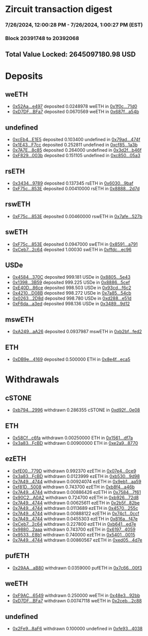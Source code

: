 # Zircuit transaction digest
### 7/26/2024, 12:00:28 PM - 7/26/2024, 1:00:27 PM (EST)
### Block 20391748 to 20392068

## Total Value Locked: 2645097180.98 USD

# Deposits
## weETH
- [0x52Aa...e497](https://etherscan.io/address/0x52Aa899454998Be5b000Ad077a46Bbe360F4e497) deposited 0.0248978 weETH in [0x1f0c...71d0](https://etherscan.io/tx/0x52Aa899454998Be5b000Ad077a46Bbe360F4e497)
- [0xD7DF...BFa7](https://etherscan.io/address/0xD7DF7E085214743530afF339aFC420c7c720BFa7) deposited 0.0670569 weETH in [0x687f...a54b](https://etherscan.io/tx/0xD7DF7E085214743530afF339aFC420c7c720BFa7)
## undefined
- [0xcEb4...E1E5](https://etherscan.io/address/0xcEb4A8BFb9BF960dB32eAfaa5e1dC6B8284bE1E5) deposited 0.103400 undefined in [0x79ad...474f](https://etherscan.io/tx/0xcEb4A8BFb9BF960dB32eAfaa5e1dC6B8284bE1E5)
- [0x1E43...F7cc](https://etherscan.io/address/0x1E43dCcF1760cc59045777A30307Ad995418F7cc) deposited 0.252811 undefined in [0xcf85...1a3b](https://etherscan.io/tx/0x1E43dCcF1760cc59045777A30307Ad995418F7cc)
- [0x7A7E...8c85](https://etherscan.io/address/0x7A7E2A4EE0131BF52B97A8D5da2dAFf988aF8c85) deposited 0.264000 undefined in [0x3d2f...b46f](https://etherscan.io/tx/0x7A7E2A4EE0131BF52B97A8D5da2dAFf988aF8c85)
- [0xF829...003b](https://etherscan.io/address/0xF829fa7069680b8C37A8086b37d4a24697E5003b) deposited 0.151105 undefined in [0xc850...05a3](https://etherscan.io/tx/0xF829fa7069680b8C37A8086b37d4a24697E5003b)
## rsETH
- [0x3434...9789](https://etherscan.io/address/0x34349c5569e7B846c3558961552D2202760A9789) deposited 0.137345 rsETH in [0x6030...9baf](https://etherscan.io/tx/0x34349c5569e7B846c3558961552D2202760A9789)
- [0xF75c...853E](https://etherscan.io/address/0xF75cC4E59Cd89E973F2f2aD2413f4510aAf6853E) deposited 0.00410000 rsETH in [0x8888...2d7d](https://etherscan.io/tx/0xF75cC4E59Cd89E973F2f2aD2413f4510aAf6853E)
## rswETH
- [0xF75c...853E](https://etherscan.io/address/0xF75cC4E59Cd89E973F2f2aD2413f4510aAf6853E) deposited 0.00460000 rswETH in [0x7afe...527b](https://etherscan.io/tx/0xF75cC4E59Cd89E973F2f2aD2413f4510aAf6853E)
## swETH
- [0xF75c...853E](https://etherscan.io/address/0xF75cC4E59Cd89E973F2f2aD2413f4510aAf6853E) deposited 0.0947000 swETH in [0x8591...a791](https://etherscan.io/tx/0xF75cC4E59Cd89E973F2f2aD2413f4510aAf6853E)
- [0xCeb7...2c64](https://etherscan.io/address/0xCeb7ce83f16FF4B4331A290f36464cc6e90c2c64) deposited 1.00030 swETH in [0xffdc...ec96](https://etherscan.io/tx/0xCeb7ce83f16FF4B4331A290f36464cc6e90c2c64)
## USDe
- [0x4584...370C](https://etherscan.io/address/0x4584639aa97213A0575342CFdd91E6D56094370C) deposited 999.181 USDe in [0x8805...5e43](https://etherscan.io/tx/0x4584639aa97213A0575342CFdd91E6D56094370C)
- [0x1398...3B59](https://etherscan.io/address/0x1398EC2b421186b107704652D2A58A6DA50E3B59) deposited 999.225 USDe in [0x8886...5cef](https://etherscan.io/tx/0x1398EC2b421186b107704652D2A58A6DA50E3B59)
- [0xE40D...86ce](https://etherscan.io/address/0xE40DA30412284E33E9D7A7db8d1F806a2d6286ce) deposited 998.503 USDe in [0x93cd...f6c2](https://etherscan.io/tx/0xE40DA30412284E33E9D7A7db8d1F806a2d6286ce)
- [0x4210...D08B](https://etherscan.io/address/0x4210dFf4c91990Cee17B696BeA7860e4D939D08B) deposited 998.272 USDe in [0x7a85...54cb](https://etherscan.io/tx/0x4210dFf4c91990Cee17B696BeA7860e4D939D08B)
- [0x0263...2D8d](https://etherscan.io/address/0x02637d5B3011cd2B448146E36FD5fc2F875f2D8d) deposited 998.780 USDe in [0xd288...e51d](https://etherscan.io/tx/0x02637d5B3011cd2B448146E36FD5fc2F875f2D8d)
- [0xF6da...a3ed](https://etherscan.io/address/0xF6da8290F2A31D7063F44D5d65127a119e7fa3ed) deposited 998.136 USDe in [0x3489...9d12](https://etherscan.io/tx/0xF6da8290F2A31D7063F44D5d65127a119e7fa3ed)
## mswETH
- [0xA249...aA26](https://etherscan.io/address/0xA2492AB83D67921d19104F37fF2361364220aA26) deposited 0.0937987 mswETH in [0xb2bf...fed2](https://etherscan.io/tx/0xA2492AB83D67921d19104F37fF2361364220aA26)
## ETH
- [0xDB9e...4169](https://etherscan.io/address/0xDB9e342F5Be190dbCdb598CBF340fa044Bf54169) deposited 0.500000 ETH in [0x8e4f...eca5](https://etherscan.io/tx/0xDB9e342F5Be190dbCdb598CBF340fa044Bf54169)
# Withdrawals
## cSTONE
- [0xb794...2996](https://etherscan.io/address/0xb794f4F4893cfD0caCed52477Db752967c0f2996) withdrawn 0.286355 cSTONE in [0xd92f...0e08](https://etherscan.io/tx/0xb794f4F4893cfD0caCed52477Db752967c0f2996)
## ETH
- [0x58Cf...c6fa](https://etherscan.io/address/0x58CfA741FF335f07d205D0874666ACB33CF3c6fa) withdrawn 0.00250000 ETH in [0x1561...df7a](https://etherscan.io/tx/0x58CfA741FF335f07d205D0874666ACB33CF3c6fa)
- [0x3a83...FcBD](https://etherscan.io/address/0x3a837924772D28F583E078d1A0C31BCE7666FcBD) withdrawn 0.00900000 ETH in [0xe2a9...8770](https://etherscan.io/tx/0x3a837924772D28F583E078d1A0C31BCE7666FcBD)
## ezETH
- [0xfE00...779D](https://etherscan.io/address/0xfE009d5F98A38A6cA335BE4F9f9F5206655E779D) withdrawn 0.992370 ezETH in [0x07e4...0ce9](https://etherscan.io/tx/0xfE009d5F98A38A6cA335BE4F9f9F5206655E779D)
- [0x3a83...FcBD](https://etherscan.io/address/0x3a837924772D28F583E078d1A0C31BCE7666FcBD) withdrawn 0.0123999 ezETH in [0xb530...9d98](https://etherscan.io/tx/0x3a837924772D28F583E078d1A0C31BCE7666FcBD)
- [0x7A49...4744](https://etherscan.io/address/0x7A493Be5c2ce014cD049Bf178a1ac0Db1B434744) withdrawn 0.00924074 ezETH in [0x9eb1...aa59](https://etherscan.io/tx/0x7A493Be5c2ce014cD049Bf178a1ac0Db1B434744)
- [0xf81D...5008](https://etherscan.io/address/0xf81D9df0a4997079f0E15a059F48eC1032aB5008) withdrawn 0.743700 ezETH in [0xb8f4...a46b](https://etherscan.io/tx/0xf81D9df0a4997079f0E15a059F48eC1032aB5008)
- [0x7A49...4744](https://etherscan.io/address/0x7A493Be5c2ce014cD049Bf178a1ac0Db1B434744) withdrawn 0.00886426 ezETH in [0x7584...7f61](https://etherscan.io/tx/0x7A493Be5c2ce014cD049Bf178a1ac0Db1B434744)
- [0x90C2...A0A2](https://etherscan.io/address/0x90C26c9a402502437fb79c717aDd8Ac0B37bA0A2) withdrawn 0.724700 ezETH in [0xb926...72d8](https://etherscan.io/tx/0x90C26c9a402502437fb79c717aDd8Ac0B37bA0A2)
- [0x7A49...4744](https://etherscan.io/address/0x7A493Be5c2ce014cD049Bf178a1ac0Db1B434744) withdrawn 0.00625611 ezETH in [0x2b5f...82be](https://etherscan.io/tx/0x7A493Be5c2ce014cD049Bf178a1ac0Db1B434744)
- [0x7A49...4744](https://etherscan.io/address/0x7A493Be5c2ce014cD049Bf178a1ac0Db1B434744) withdrawn 0.0113689 ezETH in [0x4570...255c](https://etherscan.io/tx/0x7A493Be5c2ce014cD049Bf178a1ac0Db1B434744)
- [0x7A49...4744](https://etherscan.io/address/0x7A493Be5c2ce014cD049Bf178a1ac0Db1B434744) withdrawn 0.00888122 ezETH in [0x74c1...0ccf](https://etherscan.io/tx/0x7A493Be5c2ce014cD049Bf178a1ac0Db1B434744)
- [0x7A49...4744](https://etherscan.io/address/0x7A493Be5c2ce014cD049Bf178a1ac0Db1B434744) withdrawn 0.0455303 ezETH in [0x816a...f47e](https://etherscan.io/tx/0x7A493Be5c2ce014cD049Bf178a1ac0Db1B434744)
- [0xCeb7...2c64](https://etherscan.io/address/0xCeb7ce83f16FF4B4331A290f36464cc6e90c2c64) withdrawn 0.227800 ezETH in [0xb641...ed7e](https://etherscan.io/tx/0xCeb7ce83f16FF4B4331A290f36464cc6e90c2c64)
- [0x9880...2aaa](https://etherscan.io/address/0x9880901a78Fa9E92FF2335d5777D818Db82A2aaa) withdrawn 0.743700 ezETH in [0x6197...4059](https://etherscan.io/tx/0x9880901a78Fa9E92FF2335d5777D818Db82A2aaa)
- [0x9533...E8b1](https://etherscan.io/address/0x95337dc772949027ab93D3be706CBFDb8C10E8b1) withdrawn 0.740000 ezETH in [0x5401...0015](https://etherscan.io/tx/0x95337dc772949027ab93D3be706CBFDb8C10E8b1)
- [0x7A49...4744](https://etherscan.io/address/0x7A493Be5c2ce014cD049Bf178a1ac0Db1B434744) withdrawn 0.00860567 ezETH in [0xed05...4d7e](https://etherscan.io/tx/0x7A493Be5c2ce014cD049Bf178a1ac0Db1B434744)
## pufETH
- [0x29AA...aB80](https://etherscan.io/address/0x29AA27907919A0E2742a1d6D75c18dF484aeaB80) withdrawn 0.0359000 pufETH in [0x7c66...00f3](https://etherscan.io/tx/0x29AA27907919A0E2742a1d6D75c18dF484aeaB80)
## weETH
- [0xF9AC...6549](https://etherscan.io/address/0xF9AC9ddD9886ce57d741abf58c26b8C3276b6549) withdrawn 0.250000 weETH in [0x48e3...92bb](https://etherscan.io/tx/0xF9AC9ddD9886ce57d741abf58c26b8C3276b6549)
- [0xD7DF...BFa7](https://etherscan.io/address/0xD7DF7E085214743530afF339aFC420c7c720BFa7) withdrawn 0.00747118 weETH in [0x2ceb...2c88](https://etherscan.io/tx/0xD7DF7E085214743530afF339aFC420c7c720BFa7)
## undefined
- [0x2Fe9...8aF6](https://etherscan.io/address/0x2Fe9811E6B3ccEb5c14cCa6523F10FFDf4288aF6) withdrawn 0.100000 undefined in [0xfe93...4038](https://etherscan.io/tx/0x2Fe9811E6B3ccEb5c14cCa6523F10FFDf4288aF6)
